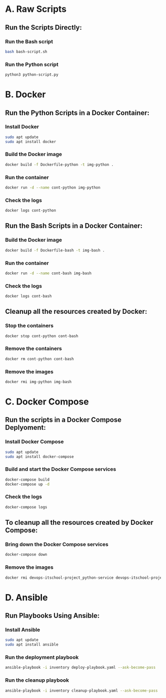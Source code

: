 # A. Raw Scripts

## Run the Scripts Directly:

###  Run the Bash script

```bash
bash bash-script.sh
```

###  Run the Python script

```bash
python3 python-script.py
```


# B. Docker

## Run the Python Scripts in a Docker Container:

###   Install Docker

```bash
sudo apt update
sudo apt install docker
```



###   Build the Docker image

```bash
docker build -f Dockerfile-python -t img-python .
```

###   Run the container

```bash
docker run -d --name cont-python img-python
```

###   Check the logs

```bash
docker logs cont-python
```


## Run the Bash Scripts in a Docker Container:


###   Build the Docker image

```bash
docker build -f Dockerfile-bash -t img-bash .
```

###   Run the container
```bash
docker run -d --name cont-bash img-bash
```

###   Check the logs

```bash
docker logs cont-bash
```

##  Cleanup all the resources created by Docker:

###   Stop the containers

```bash
docker stop cont-python cont-bash
```
###   Remove the containers

```bash
docker rm cont-python cont-bash
```

###   Remove the images

```bash
docker rmi img-python img-bash
```


# C. Docker Compose 

## Run the scripts in a Docker Compose Deplyoment:

###   Install Docker Compose

```bash
sudo apt update
sudo apt install docker-compose
```


###   Build and start the Docker Compose services

```bash
docker-compose build
docker-compose up -d
```

###   Check the logs

```bash
docker-compose logs
```


## To cleanup all the resources created by Docker Compose:

###   Bring down the Docker Compose services

```bash
docker-compose down
```

###   Remove the images

```bash
docker rmi devops-itschool-project_python-service devops-itschool-project_bash-service
```

# D. Ansible

## Run Playbooks Using Ansible:

### Install Ansible

```bash
sudo apt update
sudo apt install ansible
```

###   Run the deployment playbook

```bash
ansible-playbook -i inventory deploy-playbook.yaml --ask-become-pass
```

###  Run the cleanup playbook

```bash
ansible-playbook -i inventory cleanup-playbook.yaml --ask-become-pass
```


